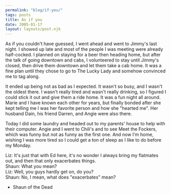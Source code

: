 ```yaml
---
permalink: "blog/if-you/"
tags: posts
title: As if you
date: 2005-01-17
layout: layouts/post.njk
---
```


As if you couldn't have guessed, I went ahead and went to Jimmy's last night. I showed up late and most of the people I was meeting were already half-cocked. I planned on staying for a beer then heading home, but after the talk of going downtown and cabs, I volunteered to stay until Jimmy's closed, then drive them downtown and let them take a cab home. It was a fine plan until they chose to go to The Lucky Lady and somehow convinced me to tag along. 

It ended up being not as bad as I expected. It wasn't so busy, and I wasn't the oldest there. I wasn't really tired and wasn't really drinking, so I figured I could stick it out and give them a ride home. It was a fun night all around. Marie and I have known each other for years, but finally bonded after she kept telling me I was her favorite person and how she "hearted me". Her husband Dain, his friend Darren, and Angie were also there. 

Today I did some laundry and headed out to my parents' house to help with their computer. Angie and I went to Chili's and to see Meet the Fockers, which was funny but not as funny as the first one. And now I'm home, wishing I was more tired so I could get a ton of sleep as I like to do before my Monday.

Liz: It's just that with Ed here, it's no wonder I always bring my flatmates out, and then that only exacerbates things.  
Shaun: What you mean?  
Liz: Well, you guys hardly get on, do you?  
Shaun: No, I mean, what does "exacerbates" mean? 

- Shaun of the Dead